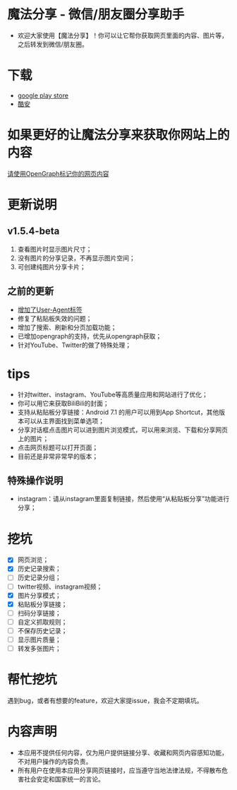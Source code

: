# 魔法分享 - 微信/朋友圈分享助手

- 欢迎大家使用【魔法分享】！你可以让它帮你获取网页里面的内容、图片等，之后转发到微信/朋友圈。

# 下载
- [google play store](https://play.google.com/store/apps/details?id=net.atlassc.shinchven.sharemoments)
- [酷安](https://www.coolapk.com/apk/net.atlassc.shinchven.sharemoments)

# 如果更好的让魔法分享来获取你网站上的内容
[请使用OpenGraph标记你的网页内容](/使用OpenGraph标记你的网页内容.md)


# 更新说明
## v1.5.4-beta
1. 查看图片时显示图片尺寸；
2. 没有图片的分享记录，不再显示图片空间；
3. 可创建纯图片分享卡片；

## 之前的更新
- [增加了User-Agent标签](/使用OpenGraph标记你的网页内容.md)
- 修复了粘贴板失效的问题；
- 增加了搜索、刷新和分页加载功能；
- 已增加opengraph的支持，优先从opengraph获取；
- 针对YouTube、Twitter的做了特殊处理；

# tips
- 针对twitter、instagram、YouTube等高质量应用和网站进行了优化；
- 你可以用它来获取BiliBili的封面；
- 支持从粘贴板分享链接：Android 7.1 的用户可以用到App Shortcut，其他版本可以从主界面找到菜单选项；
- 分享对话框点击图片可以进到图片浏览模式，可以用来浏览、下载和分享网页上的图片；
- 点击网页标题可以打开页面；
- 目前还是非常非常早的版本；

## 特殊操作说明
- instagram：请从instagram里面复制链接，然后使用“从粘贴板分享”功能进行分享；

# 挖坑

- [x] 网页浏览；
- [x] 历史记录搜索；
- [ ] 历史记录分组；
- [ ] twitter视频、instagram视频；
- [x] 图片分享模式；
- [x] 粘贴板分享链接；
- [ ] 扫码分享链接；
- [ ] 自定义抓取规则；
- [ ] 不保存历史记录；
- [ ] 显示图片质量；
- [ ] 转发多张图片；

# 帮忙挖坑

遇到bug，或者有想要的feature，欢迎大家提issue，我会不定期填坑。

# 内容声明

- 本应用不提供任何内容，仅为用户提供链接分享、收藏和网页内容感知功能，不对用户操作的内容负责。
- 所有用户在使用本应用分享网页链接时，应当遵守当地法律法规，不得散布危害社会安定和国家统一的言论。


